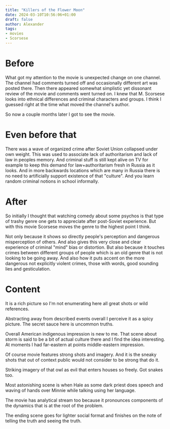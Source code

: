 ```yaml
---
title: "Killers of the Flower Moon"
date: 2024-03-10T10:56:06+01:00
draft: false
author: Alexander
tags:
- movies
- Scorsese
---
```


# Before

What got my attention to the movie is unexpected change on one channel.
The channel had comments turned off and occasionally different art was posted there.
Then there appeared somewhat simplistic yet dissonant review of the movie and comments went turned on.
I knew that M. Scorsese looks into ethnical differences and criminal characters and groups.
I think I guessed right at the time what moved the channel's author.

So now a couple months later I got to see the movie.

# Even before that

There was a wave of organized crime after Soviet Union collapsed under own weight.
This was used to associate lack of authoritarism and lack of law in peoples memory.
And criminal stuff is still kept alive on TV for example to keep this demand for law+authoritarism fresh in Russia as it looks.
And in more backwards locations which are many in Russia there is no need to artificially support existence of that "culture".
And you learn random criminal notions in school informally.

# After

So initially I thought that watching comedy about some psychos is that type of trashy genre one gets to appreciate after post-Soviet experience.
But with this movie Scorsese moves the genre to the highest point I think.

Not only because it shows so directly people's perception and dangerous misperception of others.
And also gives this very close and clear experience of criminal "mind" bias or distortion.
But also because it touches crimes between different groups of people which is an old genre that is not looking to be going away.
And also how it puts accent on the more dangerous not explicitly violent crimes, those with words, good sounding lies and gesticulation.

# Content

It is a rich picture so I'm not enumerating here all great shots or wild references.

Abstracting away from described events
overall I perceive it as a spicy picture. The secret sauce here is uncommon truths.

Overall American indigenous impression is new to me.
That scene about storm is said to be a bit of actual culture there and I find the idea interesting.
At moments I had far-eastern at points middle-eastern impression.

Of course movie features strong shots and imagery.
And it is the sneaky shots that out of context public would not consider to be strong that do it.

Striking imagery of that owl as evil that enters houses so freely.
Got snakes too.

Most astonishing scene is when Hale as some dark priest does speech and waving of hands over Minnie while talking using her language.

The movie has analytical stream too because it pronounces components of the dynamics that is at the root of the problem.

The ending scene goes for lighter social format and finishes on the note of telling the truth and seeing the truth.
